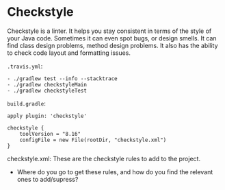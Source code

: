 # Checkstyle

Checkstyle is a linter. It helps you stay consistent in terms of the style of your Java code. Sometimes it can even spot bugs, or design smells. It can find class design problems, method design problems. It also has the ability to check code layout and formatting issues.

`.travis.yml`:
```
- ./gradlew test --info --stacktrace
- ./gradlew checkstyleMain
- ./gradlew checkstyleTest
```

`build.gradle`:
```
apply plugin: 'checkstyle'

checkstyle {
    toolVersion = "8.16"
    configFile = new File(rootDir, "checkstyle.xml")
}
```

checkstyle.xml:
These are the checkstyle rules to add to the project.
- Where do you go to get these rules, and how do you find the relevant ones to add/supress?

